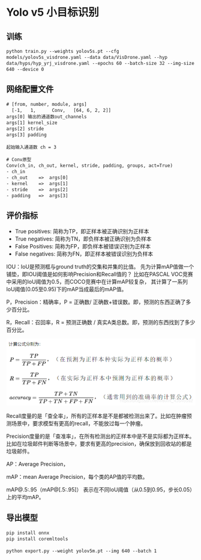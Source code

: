 # Yolo v5 小目标识别

## 训练

```shell
python train.py --weights yolov5s.pt --cfg models/yolov5s_visdrone.yaml --data data/VisDrone.yaml --hyp data/hyps/hyp_yrj_visdrone.yaml --epochs 60 --batch-size 32 --img-size 640 --device 0
```


## 网络配置文件

```
# [from, number, module, args]
  [-1,   1,      Conv,   [64, 6, 2, 2]]
args[0] 输出的通道数out_channels
args[1] kernel_size
args[2] stride
args[3] padding

起始输入通道数 ch = 3

# Conv原型
Conv(ch_in, ch_out, kernel, stride, padding, groups, act=True)
- ch_in
- ch_out    =>  args[0]
- kernel    =>  args[1]
- stride    =>  args[2]
- padding   =>  args[3]

```

## 评价指标
- True positives: 简称为TP，即正样本被正确识别为正样本
- True negatives: 简称为TN，即负样本被正确识别为负样本
- False Positives: 简称为FP，即负样本被错误识别为正样本
- False negatives: 简称为FN，即正样本被错误识别为负样本

IOU：IoU是预测框与ground truth的交集和并集的比值。
     先为计算mAP值做一个铺垫，即IOU阈值是如何影响Precision和Recall值的？
     比如在PASCAL VOC竞赛中采用的IoU阈值为0.5，而COCO竞赛中在计算mAP较复杂，
     其计算了一系列IoU阈值(0.05至0.95)下的mAP当成最后的mAP值。

P，Precision：精确率，P = 正确数/ 正确数+错误数。即，预测的东西正确了多少百分比。

R，Recall：召回率，R = 预测正确数 / 真实A类总数。即，预测的东西找到了多少百分比。

![imgs/img.png](imgs/img.png)

Recall度量的是「查全率」，所有的正样本是不是都被检测出来了。比如在肿瘤预测场景中，要求模型有更高的recall，不能放过每一个肿瘤。

Precision度量的是「查准率」，在所有检测出的正样本中是不是实际都为正样本。比如在垃圾邮件判断等场景中，要求有更高的precision，确保放到回收站的都是垃圾邮件。

AP：Average Precision，

mAP：mean Average Precision，每个类的AP值的平均数。

mAP@.5:.95（mAP@[.5:.95]）
表示在不同IoU阈值（从0.5到0.95，步长0.05）上的平均mAP。



## 导出模型

```shell
pip install onnx
pip install coremltools

python export.py --weight yolov5m.pt --img 640 --batch 1
```